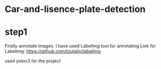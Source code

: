# Car-and-lisence-plate-detection
# step1
Firstly annotate images.
I have used LabelImg tool for annotating
Link for LabelImg: https://github.com/tzutalin/labelImg

used yolov3 for the project
